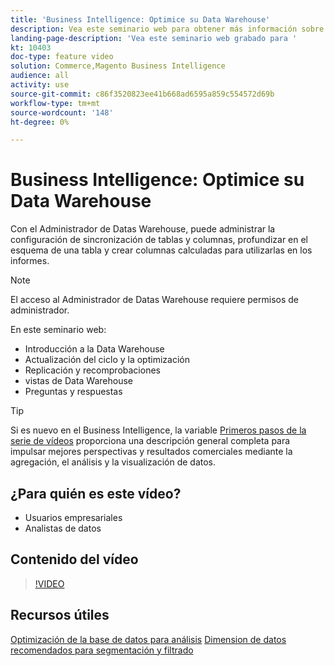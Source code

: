 ```yaml
---
title: 'Business Intelligence: Optimice su Data Warehouse'
description: Vea este seminario web para obtener más información sobre el Administrador de Datas Warehouse.
landing-page-description: 'Vea este seminario web grabado para '
kt: 10403
doc-type: feature video
solution: Commerce,Magento Business Intelligence
audience: all
activity: use
source-git-commit: c86f3520823ee41b668ad6595a859c554572d69b
workflow-type: tm+mt
source-wordcount: '148'
ht-degree: 0%

---
```


# Business Intelligence: Optimice su Data Warehouse

Con el Administrador de Datas Warehouse, puede administrar la configuración de sincronización de tablas y columnas, profundizar en el esquema de una tabla y crear columnas calculadas para utilizarlas en los informes.

>[!NOTE]
>
>El acceso al Administrador de Datas Warehouse requiere permisos de administrador.

En este seminario web:

- Introducción a la Data Warehouse
- Actualización del ciclo y la optimización
- Replicación y recomprobaciones
- vistas de Data Warehouse
- Preguntas y respuestas

>[!TIP]
>
>Si es nuevo en el Business Intelligence, la variable [Primeros pasos de la serie de vídeos](./../1-overview.md) proporciona una descripción general completa para impulsar mejores perspectivas y resultados comerciales mediante la agregación, el análisis y la visualización de datos.

## ¿Para quién es este vídeo?

- Usuarios empresariales
- Analistas de datos

## Contenido del vídeo

>[!VIDEO](https://video.tv.adobe.com/v/342408?quality=12&learn=on)

## Recursos útiles

[Optimización de la base de datos para análisis](https://docs.magento.com/mbi/best-practices/opt-db-analysis.html)
[Dimension de datos recomendados para segmentación y filtrado](https://docs.magento.com/mbi/best-practices/segment-filter.html)

